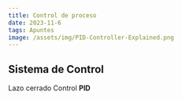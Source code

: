 ```yaml
---
title: Control de proceso
date: 2023-11-6
tags: Apuntes
image: /assets/img/PID-Controller-Explained.png 
---
```

## Sistema de Control 
Lazo cerrado Control **PID**
